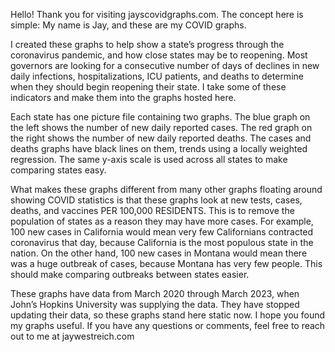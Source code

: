   Hello! Thank you for visiting jayscovidgraphs.com. The concept here is simple: My name is Jay, and these are my COVID graphs.
  
  I created these graphs to help show a state’s progress through the coronavirus pandemic, and how close states may be to reopening. Most governors are looking for a consecutive number of days of declines in new daily infections, hospitalizations, ICU patients, and deaths to determine when they should begin reopening their state. I take some of these indicators and make them into the graphs hosted here.
  
  Each state has one picture file containing two graphs. The blue graph on the left shows the number of new daily reported cases. The red graph on the right shows the number of new daily reported deaths. The cases and deaths graphs have black lines on them, trends using a locally weighted regression. The same y-axis scale is used across all states to make comparing states easy. 
  
  What makes these graphs different from many other graphs floating around showing COVID statistics is that these graphs look at new tests, cases, deaths, and vaccines PER 100,000 RESIDENTS. This is to remove the population of states as a reason they may have more cases. For example, 100 new cases in California would mean very few Californians contracted coronavirus that day, because California is the most populous state in the nation. On the other hand, 100 new cases in Montana would mean there was a huge outbreak of cases, because Montana has very few people. This should make comparing outbreaks between states easier.
  
  These graphs have data from March 2020 through March 2023, when John’s Hopkins University was supplying the data. They have stopped updating their data, so these graphs stand here static now.
I hope you found my graphs useful. If you have any questions or comments, feel free to reach out to me at jaywestreich.com

